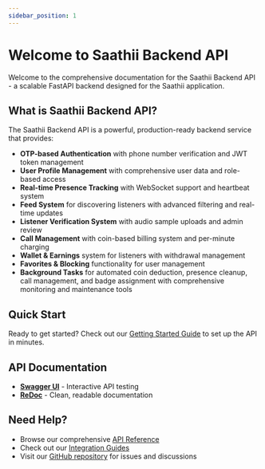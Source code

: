 ```yaml
---
sidebar_position: 1
---
```


# Welcome to Saathii Backend API

Welcome to the comprehensive documentation for the Saathii Backend API - a scalable FastAPI backend designed for the Saathii application.

## What is Saathii Backend API?

The Saathii Backend API is a powerful, production-ready backend service that provides:

- **OTP-based Authentication** with phone number verification and JWT token management
- **User Profile Management** with comprehensive user data and role-based access
- **Real-time Presence Tracking** with WebSocket support and heartbeat system
- **Feed System** for discovering listeners with advanced filtering and real-time updates
- **Listener Verification System** with audio sample uploads and admin review
- **Call Management** with coin-based billing system and per-minute charging
- **Wallet & Earnings** system for listeners with withdrawal management
- **Favorites & Blocking** functionality for user management
- **Background Tasks** for automated coin deduction, presence cleanup, call management, and badge assignment with comprehensive monitoring and maintenance tools

## Quick Start

Ready to get started? Check out our [Getting Started Guide](./getting-started) to set up the API in minutes.

## API Documentation

- **[Swagger UI](https://saathiiapp.com/docs)** - Interactive API testing
- **[ReDoc](https://saathiiapp.com/redoc)** - Clean, readable documentation

## Need Help?

- Browse our comprehensive [API Reference](./api/authentication)
- Check out our [Integration Guides](./guides/installation)
- Visit our [GitHub repository](https://github.com/saathiiapp/saathii_backend_fastapi) for issues and discussions
